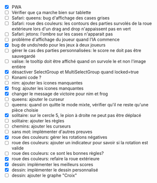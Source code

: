 - [x] PWA
- [ ] Vérifier que ça marche bien sur tablette
- [ ] Safari: queens: bug d'affichage des cases grises
- [ ] Safari: roue des couleurs: les contours des parties survolés de
       la roue extérieure lors d'un drag and drop n'appaissent pas en vert 
- [ ] Safari: jetons: l'ombre sur les cases n'apparait pas
- [ ] problème d'affichage du joueur quand l'IA commence
- [x] bug de undo/redo pour les jeux à deux joueurs
- [ ] gérer le cas des parties personnalisées: le score ne doit pas être sauvegardé
- [ ] valise: le tooltip doit être affiché quand on survole le <a> et non l'image entière
- [x] désactiver SelectGroup et MultiSelectGroup quand locked=true
- [ ] Konami code ?
- [ ] nim: ajouter les icones manquantes
- [x] frog: ajouter les icones manquantes
- [x] changer le message de victoire pour nim et frog
- [ ] queens: ajouter le curseur
- [ ] queens: quand on quitte le mode mixte, vérifier qu'il ne reste qu'une pièce choisie
- [x] solitaire: sur le cercle 5, le pion à droite ne peut pas être déplacé 
- [ ] solitaire: ajouter les règles
- [ ] chemins: ajouter les curseurs
- [ ] sans mot: implémenter d'autres preuves
- [x] roue des couleurs: gérer les rotations négatives
- [ ] roue des couleurs: ajouter un indicateur pour savoir si la rotation est valide
- [ ] roue des couleurs: ce sont les bonnes règles?
- [x] roue des couleurs: refaire la roue extérieure
- [x] dessin: implémenter les meilleurs scores
- [x] dessin: implémenter le dessin personnalisé
- [ ] dessin: ajouter le graphe "Croix"